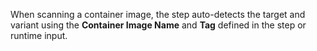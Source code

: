  
When scanning a container image, the step auto-detects the target and variant using the **Container Image Name** and **Tag**  defined in the step or runtime input.  
